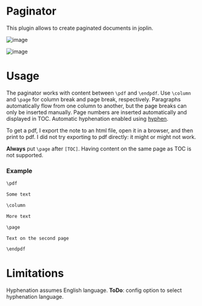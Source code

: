 # Paginator

This plugin allows to create paginated documents in joplin.

![image](https://user-images.githubusercontent.com/36504423/236638236-8c030d0b-5d55-4a28-bfad-ace5bd3e68e5.png)

![image](https://user-images.githubusercontent.com/36504423/236614509-e878452f-fcd4-4eba-822c-02a80135c887.png)

# Usage

The paginator works with content between `\pdf` and `\endpdf`. Use `\column` and `\page` for column break and page break, respectively. Paragraphs automatically flow from one column to another, but the page breaks can only be inserted manually. Page numbers are inserted automatically and displayed in TOC. Automatic hyphenation enabled using [hyphen](https://www.npmjs.com/package/hyphen).

To get a pdf, I export the note to an html file, open it in a browser, and then print to pdf. I did not try exporting to pdf directly: it might or might not work.

**Always** put `\page` after `[TOC]`. Having content on the same page as TOC is not supported.

### Example

```md
\pdf

Some text

\column

More text

\page

Text on the second page

\endpdf
```

# Limitations

Hyphenation assumes English language. **ToDo**: config option to select hyphenation language.